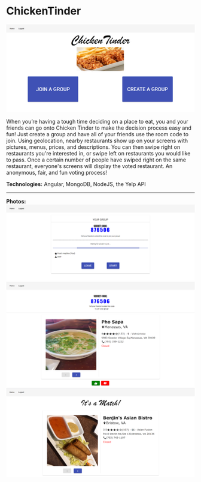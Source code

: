 # ChickenTinder

![Chicken Tinder cover photo](https://github.com/nathanlm511/ChickenTinder/blob/master/Images/cover.png)

  When you’re having a tough time deciding on a place to eat, you and your friends can go onto Chicken Tinder to
make the decision process easy and fun! Just create a group and have all of your friends use the room code to join.
Using geolocation, nearby restaurants show up on your screens with pictures, menus, prices, and descriptions. 
You can then swipe right on restaurants you're interested in, or swipe left on restaurants you would like to pass. 
Once a certain number of people have swiped right on the same restaurant, everyone's screens will display the voted
restaurant. An anonymous, fair, and fun voting process!

**Technologies:** Angular, MongoDB, NodeJS, the Yelp API

---

**Photos:**
![Chicken Tinder cover photo](https://github.com/nathanlm511/ChickenTinder/blob/master/Images/group.png)
![Chicken Tinder cover photo](https://github.com/nathanlm511/ChickenTinder/blob/master/Images/tinder.png)
![Chicken Tinder cover photo](https://github.com/nathanlm511/ChickenTinder/blob/master/Images/match.png)

